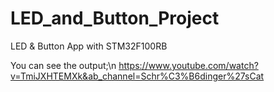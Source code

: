 # LED_and_Button_Project
LED & Button App with STM32F100RB

You can see the output;\n
https://www.youtube.com/watch?v=TmiJXHTEMXk&ab_channel=Schr%C3%B6dinger%27sCat
